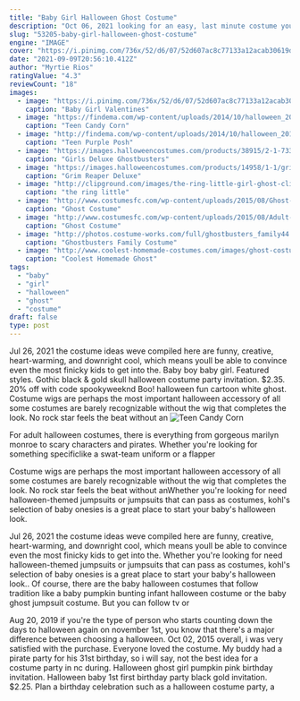 ```yaml
---
title: "Baby Girl Halloween Ghost Costume"
description: "Oct 06, 2021 looking for an easy, last minute costume you can quickly diy for halloween 2021? we have everything you need to achieve an awesome and creative outfit with these cute and fun"
slug: "53205-baby-girl-halloween-ghost-costume"
engine: "IMAGE"
cover: "https://i.pinimg.com/736x/52/d6/07/52d607ac8c77133a12acab30619d9e35.jpg"
date: "2021-09-09T20:56:10.412Z"
author: "Myrtie Rios"
ratingValue: "4.3"
reviewCount: "18"
images:
  - image: "https://i.pinimg.com/736x/52/d6/07/52d607ac8c77133a12acab30619d9e35.jpg"
    caption: "Baby Girl Valentines"
  - image: "https://findema.com/wp-content/uploads/2014/10/halloween_20146624.jpg"
    caption: "Teen Candy Corn"
  - image: "http://findema.com/wp-content/uploads/2014/10/halloween_20145657.jpg"
    caption: "Teen Purple Posh"
  - image: "https://images.halloweencostumes.com/products/38915/2-1-73363/girls-deluxe-ghostbusters-movie-costume.jpg"
    caption: "Girls Deluxe Ghostbusters"
  - image: "https://images.halloweencostumes.com/products/14958/1-1/grim-reaper-deluxe-costume.jpg"
    caption: "Grim Reaper Deluxe"
  - image: "http://clipground.com/images/the-ring-little-girl-ghost-clipart-13.jpg"
    caption: "the ring little"
  - image: "http://www.costumesfc.com/wp-content/uploads/2015/08/Ghost-Costume-for-Toddler.jpg"
    caption: "Ghost Costume"
  - image: "http://www.costumesfc.com/wp-content/uploads/2015/08/Adult-Ghost-Costume.jpg"
    caption: "Ghost Costume"
  - image: "http://photos.costume-works.com/full/ghostbusters_family44.jpg"
    caption: "Ghostbusters Family Costume"
  - image: "http://www.coolest-homemade-costumes.com/images/ghost-costume-04.jpg"
    caption: "Coolest Homemade Ghost"
tags:
  - "baby"
  - "girl"
  - "halloween"
  - "ghost"
  - "costume"
draft: false
type: post
---
```


Jul 26, 2021 the costume ideas weve compiled here are funny, creative, heart-warming, and downright cool, which means youll be able to convince even the most finicky kids to get into the. Baby boy baby girl. Featured styles.  Gothic black & gold skull halloween costume party invitation. $2.35. 20% off with code spookyweeknd Boo! halloween fun cartoon white ghost. Costume wigs are perhaps the most important halloween accessory of all  some costumes are barely recognizable without the wig that completes the look. No rock star feels the beat without an
![Teen Candy Corn](https://findema.com/wp-content/uploads/2014/10/halloween_20146624.jpg "Teen Candy Corn")

For adult halloween costumes, there is everything from gorgeous marilyn monroe to scary characters and pirates. Whether you&#39;re looking for something specificlike a swat-team uniform or a flapper
<!--inArticleAds-->

<!--galleryOne-->

Costume wigs are perhaps the most important halloween accessory of all  some costumes are barely recognizable without the wig that completes the look. No rock star feels the beat without anWhether you're looking for need halloween-themed jumpsuits or jumpsuits that can pass as costumes, kohl's selection of baby onesies is a great place to start your baby's halloween look.
<!--inArticleAds-->

<!--galleryTwo-->

Jul 26, 2021 the costume ideas weve compiled here are funny, creative, heart-warming, and downright cool, which means youll be able to convince even the most finicky kids to get into the. Whether you're looking for need halloween-themed jumpsuits or jumpsuits that can pass as costumes, kohl's selection of baby onesies is a great place to start your baby's halloween look.. Of course, there are the baby halloween costumes that follow tradition like a baby pumpkin bunting infant halloween costume or the baby ghost jumpsuit costume. But you can follow tv or
<!--galleryThree-->

Aug 20, 2019 if you're the type of person who starts counting down the days to halloween again on november 1st, you know that there's a major difference between choosing a halloween. Oct 02, 2015 overall, i was very satisfied with the purchase. Everyone loved the costume. My buddy had a pirate party for his 31st birthday, so i will say, not the best idea for a costume party in nc during. Halloween ghost girl pumpkin pink birthday invitation.  Halloween baby 1st first birthday party black gold invitation. $2.25. Plan a birthday celebration such as a halloween costume party, a